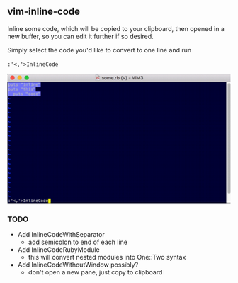 ## vim-inline-code

Inline some code, which will be copied to your clipboard, then opened in a new buffer, so you can edit it further if so desired.

Simply select the code you'd like to convert to one line and run

`:'<,'>InlineCode`

<img src='inline3.gif' />

### TODO

* Add InlineCodeWithSeparator
  * add semicolon to end of each line
* Add InlineCodeRubyModule
  * this will convert nested modules into One::Two syntax
* Add InlineCodeWithoutWindow possibly?
  * don't open a new pane, just copy to clipboard
